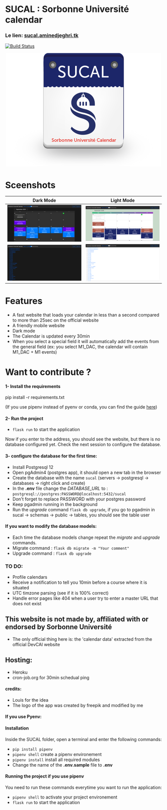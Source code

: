 # SUCAL : Sorbonne Université calendar
### Le lien: [sucal.aminedjeghri.tk](http://sucal.aminedjeghri.tk/)

[![Build Status](https://travis-ci.com/AmineDjeghri/SUCAL.svg?branch=master)](https://travis-ci.com/AmineDjeghri/SUCAL)
<p align="center">
  <img src="images/sucal_logo_500.png">
</p>

# Sceenshots
Dark Mode          |  Light Mode
:-------------------------:|:-------------------------:
<img src="images/sucal2.png">  |  <img src="images/sucal4.png">
<img src="images/sucal1.png">  |  <img src="images/sucal3.png">

# Features
- A fast website that loads your calendar in less than a second compared to more than 25sec on the official website
- A friendly mobile website
- Dark mode
- The Calendar is updated every 30min
- When you select a special field it will automatically add the events from the general field (ex: you select M1_DAC, the calendar will contain M1_DAC + M1 events)

# Want to contribute ?

#### 1- Install the requirements
pip install -r requirements.txt

(If you use pipenv instead of pyenv or conda, you can find the guide [here](https://github.com/AmineDjeghri/SUCAL/tree/master#if-you-use-pyenv))

#### 2- Run the project
- `flask run` to start the application
 
Now if you enter to the address, you should see the website, but there is
no database configured yet. Check the next session to configure the database.

#### 3- configure the database for the first time:
- Install Postgresql 12
- Open pgAdmin4 (postgres app), it should open a new tab in the browser 
- Create the database with the name `sucal` (servers -> postgresql -> databases -> right click and create)
- In the **.env** file change the *DATABASE_URL* to : `postgresql://postgres:PASSWORD@localhost:5432/sucal` 
- Don't forget to replace PASSWORD with your postgres password
- Keep pgadmin running in the background
- Run the _upgrade_ command `flask db upgrade`, if you go to pgadmin in sucal -> schemas -> public -> tables, 
  you should see the table user
  
#### If you want to modify the database models:
- Each time the database models change repeat the _migrate_ and _upgrade_ commands.
- Migrate command : `flask db migrate -m "Your comment"`
- Upgrade command : `flask db upgrade`

### TO DO:
- Profile calendars
- Receive a notification to tell you 10min before a course where it is situated
- UTC timzone parsing (see if it is 100% correct)
- Handle error pages like 404 when a user try to enter a master URL that does not exist

## This website is not made by, affiliated with or endorsed by Sorbonne Université
- The only official thing here is:  the 'calendar data' extracted from the official  DevCAl  website

## Hosting:
- Heroku
- cron-job.org for 30min schedual ping

#### credits:
- Louis for the idea
- The logo of the app was created by freepik and modified by me



#### If you use Pyenv: 
#### Installation
Inside the SUCAL folder, open a terminal and enter the following commands:
- `pip install pipenv`
- `pipenv shell` create a pipenv environement 
- `pipenv install` install all required modules
- Change the name of the **.env.sample** file to **.env**

#### Running the project if you use pipenv
You need to run these commands everytime you want to run the application:
- `pipenv shell` to activate your project environement
- `flask run` to start the application
